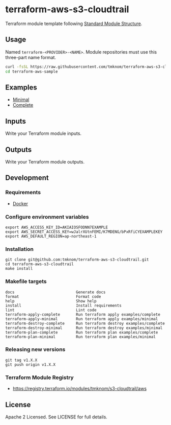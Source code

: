 # terraform-aws-s3-cloudtrail

Terraform module template following [Standard Module Structure](https://www.terraform.io/docs/modules/create.html#standard-module-structure).

## Usage

Named `terraform-<PROVIDER>-<NAME>`. Module repositories must use this three-part name format.

```sh
curl -fsSL https://raw.githubusercontent.com/tmknom/terraform-aws-s3-cloudtrail/master/install | sh -s terraform-aws-sample
cd terraform-aws-sample
```

## Examples

- [Minimal](https://github.com/tmknom/terraform-aws-s3-cloudtrail/tree/master/examples/minimal)
- [Complete](https://github.com/tmknom/terraform-aws-s3-cloudtrail/tree/master/examples/complete)

## Inputs

Write your Terraform module inputs.

## Outputs

Write your Terraform module outputs.

## Development

### Requirements

- [Docker](https://www.docker.com/)

### Configure environment variables

```shell
export AWS_ACCESS_KEY_ID=AKIAIOSFODNN7EXAMPLE
export AWS_SECRET_ACCESS_KEY=wJalrXUtnFEMI/K7MDENG/bPxRfiCYEXAMPLEKEY
export AWS_DEFAULT_REGION=ap-northeast-1
```

### Installation

```shell
git clone git@github.com:tmknom/terraform-aws-s3-cloudtrail.git
cd terraform-aws-s3-cloudtrail
make install
```

### Makefile targets

```text
docs                           Generate docs
format                         Format code
help                           Show help
install                        Install requirements
lint                           Lint code
terraform-apply-complete       Run terraform apply examples/complete
terraform-apply-minimal        Run terraform apply examples/minimal
terraform-destroy-complete     Run terraform destroy examples/complete
terraform-destroy-minimal      Run terraform destroy examples/minimal
terraform-plan-complete        Run terraform plan examples/complete
terraform-plan-minimal         Run terraform plan examples/minimal
```

### Releasing new versions

```shell
git tag v1.X.X
git push origin v1.X.X
```

### Terraform Module Registry

- <https://registry.terraform.io/modules/tmknom/s3-cloudtrail/aws>

## License

Apache 2 Licensed. See LICENSE for full details.
